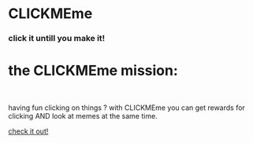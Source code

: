# CLICKMEme
### click it untill you make it!

# the CLICKMEme mission:

<br>

having fun clicking on things ?
with CLICKMEme you can get rewards for clicking AND look at memes at the same time.

[check it out!](https://hub-mo.github.io/CLICKMEme/)

